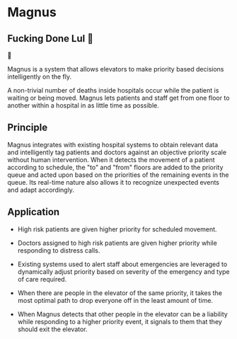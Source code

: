 # Magnus

## Fucking Done Lul 🌈

:thinking:

Magnus is a system that allows elevators to make priority based decisions intelligently on the fly.

A non-trivial number of deaths inside hospitals occur while the patient is waiting or being moved. Magnus lets patients and staff get from one floor to another within a hospital in as little time as possible.

## Principle

Magnus integrates with existing hospital systems to obtain relevant data and intelligently tag patients and doctors against an objective priority scale without human intervention. When it detects the movement of a patient according to schedule, the "to" and "from" floors are added to the priority queue and acted upon based on the priorities of the remaining events in the queue. Its real-time nature also allows it to recognize unexpected events and adapt accordingly.

## Application

* High risk patients are given higher priority for scheduled movement.

* Doctors assigned to high risk patients are given higher priority while responding to distress calls.

* Existing systems used to alert staff about emergencies are leveraged to dynamically adjust priority based on severity of the emergency and type of care required.

* When there are people in the elevator of the same priority, it takes the most optimal path to drop everyone off in the least amount of time.

* When Magnus detects that other people in the elevator can be a liability while responding to a higher priority event, it signals to them that they should exit the elevator.
